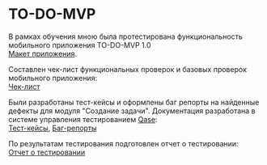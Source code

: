 # TO-DO-MVP

В рамках обучения мною была протестирована функциональность мобильного приложения TO-DO-MVP 1.0  
[Макет приложения](https://github.com/VinokurovSS/TO-DO-MVP/tree/main/Source/Mockup).

Составлен чек-лист функциональных проверок и базовых проверок мобильного приложения:  
[Чек-лист](https://docs.google.com/spreadsheets/d/14_L3sOrn2PdYq5UV5Rk7_DeAyhtyt7rWLz8jGF5W2IA/edit?usp=sharing)

Были разработаны тест-кейсы и оформлены баг репорты на найденные дефекты для модуля "Создание задачи". Документация разработана в системе управления тестированием [Qase](https://qase.io/):  
[Тест-кейсы](https://github.com/VinokurovSS/TO-DO-MVP/blob/main/Source/Test-cases.pdf), [Баг-репорты](https://github.com/VinokurovSS/TO-DO-MVP/blob/main/Source/Bug-reports.pdf)

По результатам тестирования подготовлен отчет о тестировании:  
[Отчет о тестировании](https://github.com/VinokurovSS/TO-DO-MVP/blob/main/Source/Test_Summary_Report_TO-DO-MVP.pdf)